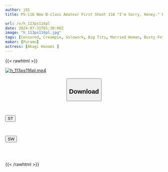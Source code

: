 ```yaml
---
author: j91
title: PS-116 New B-class Amateur First Shoot 116 "I'm Sorry, Honey." Honami-san, 29 Years Old, Married For 3 Years, Housewife, Attracts Attention As She Walks Down The Street! Huge Breasts, H Cup, If You Don't Look, You'll Guess "why?" Lol Akagi Honami

url: /v/h_113ps116pl
date: 2024-07-31T01:30:00Z
image: "h_113ps116pl.jpg"
tags: [Censored, Creampie, Solowork, Big Tits, Married Woman, Busty Fetish	]
maker: [Puramu]
actress: [Akagi Honami ]
---
```



{{< rawhtml >}}

<div class="video" data-videoid="B4pjgk4ZlGs2Kq">
    <a href="javascript:;">
        <img src="/v/h_113ps116pl/h_113ps116pl.jpg" width="WIDTH" height="HEIGHT" alt="h_113ps116pl.mp4" loading="lazy">
    </a>
</div>

<script type="text/javascript" src="https://j91.asia/asset/on-demand-st.js"></script>

<br>
  <link rel="stylesheet" href="https://j91.asia/asset/bs5.css">
  
  <center>
  <button class="btn btn-primary" type="button" data-bs-toggle="collapse" data-bs-target=".multi-collapse" aria-expanded="false" aria-controls="multiCollapseExample1 multiCollapseExample2"><h2>Download</h2></button></center>
</p>
<div class="row">
  <div class="col">
    <div class="collapse multi-collapse" id="multiCollapseExample1">
      <div class="card card-body">
	      	      <br>
<div class="buttons">  
<p><a href="/v/h_113ps116pl/st.html" target="_blank"><button class="btn-hover color-3"><i class="fa fa-download"></i> ST</button></a></p></div>
    </div>
  </div>
</div>
  <div class="col">
    <div class="collapse multi-collapse" id="multiCollapseExample2">
      <div class="card card-body">
	      <br>
<div class="buttons">
<p><a href="/v/h_113ps116pl/sw.html" target="_blank"><button class="btn-hover color-2"><i class="fa fa-download"></i> SW</button></a></p></div>
<br><br>
      </div>
    </div>
  </div>
</div>

{{< /rawhtml >}}